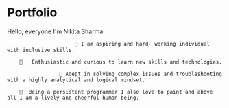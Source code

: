 # Portfolio

Hello, everyone I'm Nikita Sharma.

                          💭 I am aspiring and hard- working individual with inclusive skills.

        💭   Enthusiastic and curious to learn new skills and technologies.
           
                     💭 Adept in solving complex issues and troubleshooting with a highly analytical and logical mindset.
                               
        💭  Being a persistent programmer I also love to paint and above all I am a lively and cheerful human being.
